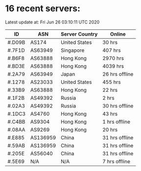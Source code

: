 # 16 recent servers:

Latest update at: Fri Jun 26 03:10:11 UTC 2020

| ID | ASN | Server Country | Online |
| -- | --- | -------------- | ------ |
| #.D09B | AS174 | United States | 30 hrs |
| #.7F1D | AS63949 | Singapore | 407 hrs |
| #.B6F8 | AS63888 | Hong Kong | 2970 hrs |
| #.BD3E | AS63888 | Hong Kong | 4039 hrs |
| #.2A79 | AS63949 | Japan | 26 hrs offline |
| #.1278 | AS23033 | United States | 455 hrs |
| #.33B9 | AS63888 | Hong Kong | 22 hrs |
| #.1F2B | AS49392 | Russia | 2 hrs |
| #.02A3 | AS49392 | Russia | 30 hrs offline |
| #.1DC3 | AS4760 | Hong Kong | 43 hrs |
| #.C4BB | AS9304 | Hong Kong | 1 hrs offline |
| #.08AA | AS9269 | Hong Kong | 20 hrs |
| #.E885 | AS136959 | China | 31 hrs offline |
| #.59AB | AS136959 | China | 31 hrs offline |
| #.205E | AS56040 | China | 31 hrs offline |
| #.5E69 | N/A | N/A | 7 hrs offline |

